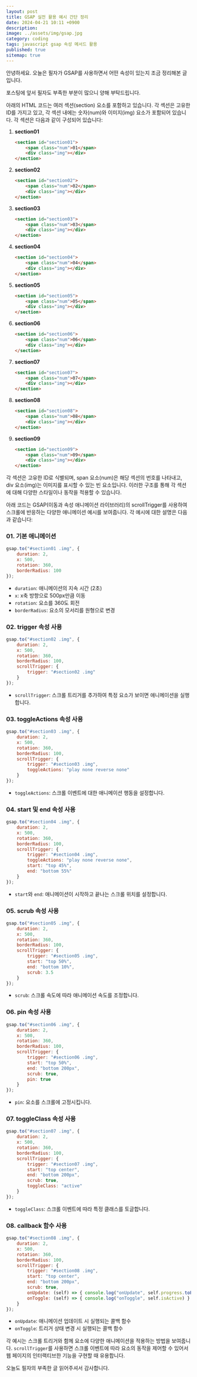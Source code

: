 ```yaml
---
layout: post
title: GSAP 실전 활용 예시 간단 정리
date: 2024-04-21 10:11 +0900
description: 
image: ../assets/img/gsap.jpg
category: coding
tags: javascript gsap 속성 메서드 활용
published: true
sitemap: true
---
```


안녕하세요. 오늘은 필자가 GSAP를 사용하면서 어떤 속성이 있는지 조금 정리해본 글입니다.

포스팅에 앞서 필자도 부족한 부분이 많으니 양해 부탁드립니다.

아래의 HTML 코드는 여러 섹션(section) 요소를 포함하고 있습니다. 각 섹션은 고유한 ID를 가지고 있고, 각 섹션 내에는 숫자(num)와 이미지(img) 요소가 포함되어 있습니다. 각 섹션은 다음과 같이 구성되어 있습니다:

1. **section01**
   ```html
   <section id="section01">
       <span class="num">01</span>
       <div class="img"></div>
   </section>
   ```

2. **section02**
   ```html
   <section id="section02">
       <span class="num">02</span>
       <div class="img"></div>
   </section>
   ```

3. **section03**
   ```html
   <section id="section03">
       <span class="num">03</span>
       <div class="img"></div>
   </section>
   ```

4. **section04**
   ```html
   <section id="section04">
       <span class="num">04</span>
       <div class="img"></div>
   </section>
   ```

5. **section05**
   ```html
   <section id="section05">
       <span class="num">05</span>
       <div class="img"></div>
   </section>
   ```

6. **section06**
   ```html
   <section id="section06">
       <span class="num">06</span>
       <div class="img"></div>
   </section>
   ```

7. **section07**
   ```html
   <section id="section07">
       <span class="num">07</span>
       <div class="img"></div>
   </section>
   ```

8. **section08**
   ```html
   <section id="section08">
       <span class="num">08</span>
       <div class="img"></div>
   </section>
   ```

9. **section09**
   ```html
   <section id="section09">
       <span class="num">09</span>
       <div class="img"></div>
   </section>
   ```

각 섹션은 고유한 ID로 식별되며, span 요소(num)은 해당 섹션의 번호를 나타내고, div 요소(img)는 이미지를 표시할 수 있는 빈 요소입니다. 이러한 구조를 통해 각 섹션에 대해 다양한 스타일이나 동작을 적용할 수 있습니다.

아래 코드는 GSAP(이동과 속성 애니메이션 라이브러리)의 scrollTrigger를 사용하여 스크롤에 반응하는 다양한 애니메이션 예시를 보여줍니다. 각 예시에 대한 설명은 다음과 같습니다:

### 01. 기본 애니메이션
```javascript
gsap.to("#section01 .img", {
    duration: 2,
    x: 500,
    rotation: 360,
    borderRadius: 100
});
```
- `duration`: 애니메이션의 지속 시간 (2초)
- `x`: x축 방향으로 500px만큼 이동
- `rotation`: 요소를 360도 회전
- `borderRadius`: 요소의 모서리를 원형으로 변경

### 02. trigger 속성 사용
```javascript
gsap.to("#section02 .img", {
    duration: 2,
    x: 500,
    rotation: 360,
    borderRadius: 100,
    scrollTrigger: {
        trigger: "#section02 .img"
    }
});
```
- `scrollTrigger`: 스크롤 트리거를 추가하여 특정 요소가 보이면 애니메이션을 실행합니다.

### 03. toggleActions 속성 사용
```javascript
gsap.to("#section03 .img", {
    duration: 2,
    x: 500,
    rotation: 360,
    borderRadius: 100,
    scrollTrigger: {
        trigger: "#section03 .img",
        toggleActions: "play none reverse none"
    }
});
```
- `toggleActions`: 스크롤 이벤트에 대한 애니메이션 행동을 설정합니다.

### 04. start 및 end 속성 사용
```javascript
gsap.to("#section04 .img", {
    duration: 2,
    x: 500,
    rotation: 360,
    borderRadius: 100,
    scrollTrigger: {
        trigger: "#section04 .img",
        toggleActions: "play none reverse none",
        start: "top 45%",
        end: "bottom 55%"
    }
});
```
- `start`와 `end`: 애니메이션이 시작하고 끝나는 스크롤 위치를 설정합니다.

### 05. scrub 속성 사용
```javascript
gsap.to("#section05 .img", {
    duration: 2,
    x: 500,
    rotation: 360,
    borderRadius: 100,
    scrollTrigger: {
        trigger: "#section05 .img",
        start: "top 50%",
        end: "bottom 10%",
        scrub: 3.5
    }
});
```
- `scrub`: 스크롤 속도에 따라 애니메이션 속도를 조정합니다.

### 06. pin 속성 사용
```javascript
gsap.to("#section06 .img", {
    duration: 2,
    x: 500,
    rotation: 360,
    borderRadius: 100,
    scrollTrigger: {
        trigger: "#section06 .img",
        start: "top 50%",
        end: "bottom 200px",
        scrub: true,
        pin: true
    }
});
```
- `pin`: 요소를 스크롤에 고정시킵니다.

### 07. toggleClass 속성 사용
```javascript
gsap.to("#section07 .img", {
    duration: 2,
    x: 500,
    rotation: 360,
    borderRadius: 100,
    scrollTrigger: {
        trigger: "#section07 .img",
        start: "top center",
        end: "bottom 200px",
        scrub: true,
        toggleClass: "active"
    }
});
```
- `toggleClass`: 스크롤 이벤트에 따라 특정 클래스를 토글합니다.

### 08. callback 함수 사용
```javascript
gsap.to("#section08 .img", {
    duration: 2,
    x: 500,
    rotation: 360,
    borderRadius: 100,
    scrollTrigger: {
        trigger: "#section08 .img",
        start: "top center",
        end: "bottom 200px",
        scrub: true,
        onUpdate: (self) => { console.log("onUpdate", self.progress.toFixed(3)) },
        onToggle: (self) => { console.log("onToggle", self.isActive) }
    }
});
```
- `onUpdate`: 애니메이션 업데이트 시 실행되는 콜백 함수
- `onToggle`: 트리거 상태 변경 시 실행되는 콜백 함수

각 예시는 스크롤 트리거와 함께 요소에 다양한 애니메이션을 적용하는 방법을 보여줍니다. `scrollTrigger`를 사용하면 스크롤 이벤트에 따라 요소의 동작을 제어할 수 있어서 웹 페이지의 인터랙티브한 기능을 구현할 때 유용합니다.

오늘도 필자의 부족한 글 읽어주셔서 감사합니다.